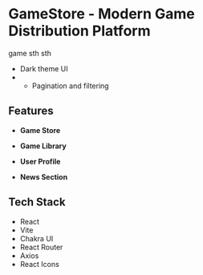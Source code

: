 # GameStore - Modern Game Distribution Platform

game sth sth
- Dark theme UI
- - Pagination and filtering

## Features

- **Game Store**
  
  
  
- **Game Library**


- **User Profile**
 

- **News Section**
 

## Tech Stack

- React
- Vite
- Chakra UI
- React Router
- Axios
- React Icons



